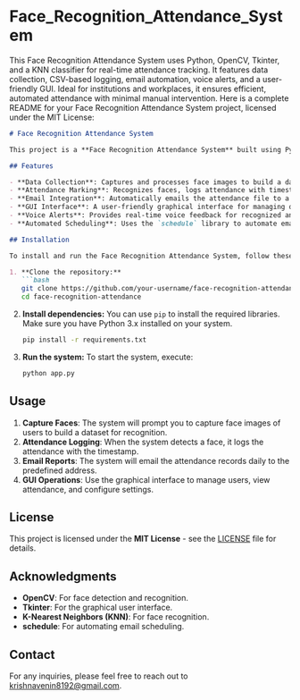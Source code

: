# Face_Recognition_Attendance_System
This Face Recognition Attendance System uses Python, OpenCV, Tkinter, and a KNN classifier for real-time attendance tracking. It features data collection, CSV-based logging, email automation, voice alerts, and a user-friendly GUI. Ideal for institutions and workplaces, it ensures efficient, automated attendance with minimal manual intervention.
Here is a complete README for your Face Recognition Attendance System project, licensed under the MIT License:

```markdown
# Face Recognition Attendance System

This project is a **Face Recognition Attendance System** built using Python and machine learning. It leverages OpenCV for real-time face detection, Tkinter for the graphical user interface (GUI), and a K-Nearest Neighbors (KNN) classifier for face recognition. The system collects user data, stores it securely, and marks attendance by recognizing faces in real-time.

## Features

- **Data Collection**: Captures and processes face images to build a dataset for recognition.
- **Attendance Marking**: Recognizes faces, logs attendance with timestamps, and stores data in CSV format.
- **Email Integration**: Automatically emails the attendance file to a predefined address daily.
- **GUI Interface**: A user-friendly graphical interface for managing operations.
- **Voice Alerts**: Provides real-time voice feedback for recognized and unknown faces.
- **Automated Scheduling**: Uses the `schedule` library to automate email sending.

## Installation

To install and run the Face Recognition Attendance System, follow these steps:

1. **Clone the repository:**
   ```bash
   git clone https://github.com/your-username/face-recognition-attendance.git
   cd face-recognition-attendance
   ```

2. **Install dependencies:**
   You can use `pip` to install the required libraries. Make sure you have Python 3.x installed on your system.
   ```bash
   pip install -r requirements.txt
   ```

3. **Run the system:**
   To start the system, execute:
   ```bash
   python app.py
   ```

## Usage

1. **Capture Faces**: The system will prompt you to capture face images of users to build a dataset for recognition.
2. **Attendance Logging**: When the system detects a face, it logs the attendance with the timestamp.
3. **Email Reports**: The system will email the attendance records daily to the predefined address.
4. **GUI Operations**: Use the graphical interface to manage users, view attendance, and configure settings.

## License

This project is licensed under the **MIT License** - see the [LICENSE](LICENSE) file for details.

## Acknowledgments

- **OpenCV**: For face detection and recognition.
- **Tkinter**: For the graphical user interface.
- **K-Nearest Neighbors (KNN)**: For face recognition.
- **schedule**: For automating email scheduling.

## Contact

For any inquiries, please feel free to reach out to krishnavenin8192@gmail.com.
